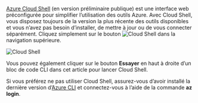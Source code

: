 
[Azure Cloud Shell](../articles/cloud-shell/quickstart.md) (en version préliminaire publique) est une interface web préconfigurée pour simplifier l’utilisation des outils Azure. Avec Cloud Shell, vous disposez toujours de la version la plus récente des outils disponibles et vous n’avez pas besoin d’installer, de mettre à jour ou de vous connecter séparément. Cliquez simplement sur le bouton ![Cloud Shell](./media/cloud-shell-try-it/cs-button.png) dans la navigation supérieure. 

![Cloud Shell](./media/cloud-shell-try-it/cloud-shell.png)
 
Vous pouvez également cliquer sur le bouton **Essayer** en haut à droite d’un bloc de code CLI dans cet article pour lancer Cloud Shell.

Si vous préférez ne pas utiliser Cloud Shell, assurez-vous d’avoir installé la dernière version d’[Azure CLI](/cli/azure/install-azure-cli) et connectez-vous à l’aide de la commande **az login**.







